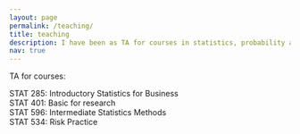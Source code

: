 ```yaml
---
layout: page
permalink: /teaching/
title: teaching
description: I have been as TA for courses in statistics, probability and risk management.
nav: true
---
```


TA for courses: <br />

STAT 285: Introductory Statistics for Business <br />
STAT 401: Basic for research    <br />
STAT 596: Intermediate Statistics Methods  <br />
STAT 534: Risk Practice   <br />

